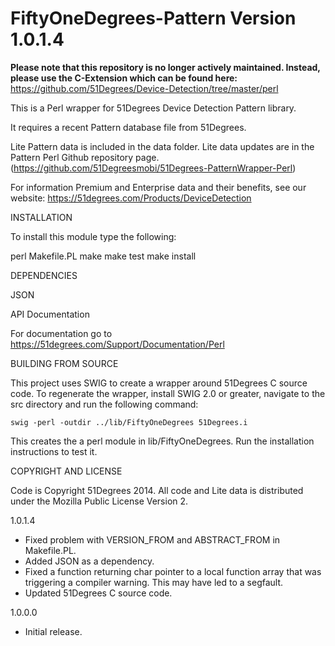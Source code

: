 FiftyOneDegrees-Pattern Version 1.0.1.4
=======================================

**Please note that this repository is no longer actively maintained. Instead, please use the C-Extension which can be found here:** https://github.com/51Degrees/Device-Detection/tree/master/perl

This is a Perl wrapper for 51Degrees Device Detection Pattern library.

It requires a recent Pattern database file from 51Degrees.

Lite Pattern data is included in the data folder. Lite data updates are in the
Pattern Perl Github repository page.
(https://github.com/51Degreesmobi/51Degrees-PatternWrapper-Perl)

For information Premium and Enterprise data and their benefits, see our
website: https://51degrees.com/Products/DeviceDetection

INSTALLATION

To install this module type the following:

   perl Makefile.PL
   make
   make test
   make install

DEPENDENCIES

JSON

API Documentation

For documentation go to https://51degrees.com/Support/Documentation/Perl

BUILDING FROM SOURCE

This project uses SWIG to create a wrapper around 51Degrees C source code.
To regenerate the wrapper, install SWIG 2.0 or greater, navigate to the
src directory and run the following command:

	swig -perl -outdir ../lib/FiftyOneDegrees 51Degrees.i

This creates the a perl module in lib/FiftyOneDegrees. Run the installation
instructions to test it.

COPYRIGHT AND LICENSE

Code is Copyright 51Degrees 2014.
All code and Lite data is distributed under the Mozilla Public License Version 2.

1.0.1.4

- Fixed problem with VERSION_FROM and ABSTRACT_FROM in Makefile.PL.
- Added JSON as a dependency.
- Fixed a function returning char pointer to a local function array that was
  triggering a compiler warning. This may have led to a segfault.
- Updated 51Degrees C source code.

1.0.0.0

- Initial release.


